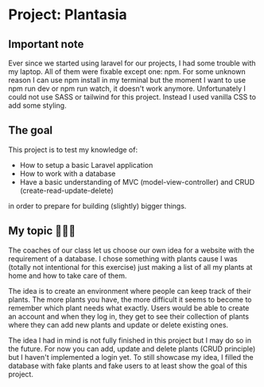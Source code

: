 # Project: Plantasia

## Important note

Ever since we started using laravel for our projects, I had some trouble with my laptop. All of them were fixable except one: npm. For some unknown reason I can use npm install in my terminal but the moment I want to use npm run dev or npm run watch, it doesn't work anymore. Unfortunately I could not use SASS or tailwind for this project. Instead I used vanilla CSS to add some styling. 
## The goal

This project is to test my knowledge of:

- How to setup a basic Laravel application
- How to work with a database
- Have a basic understanding of MVC (model-view-controller) and CRUD (create-read-update-delete)

in order to prepare for building (slightly) bigger things.

## My topic :palm_tree::seedling::sunflower:

The coaches of our class let us choose our own idea for a website with the requirement of a database. 
I chose something with plants cause I was (totally not intentional for this exercise) just making a list of all my plants at home and how to take care of them. 

The idea is to create an environment where people can keep track of their plants. The more plants you have, the more difficult it seems to become to remember which plant needs what exactly. Users would be able to create an account and when they log in, they get to see their collection of plants where they can add new plants and update or delete existing ones.

The idea I had in mind is not fully finished in this project but I may do so in the future.
For now you can add, update and delete plants (CRUD principle) but I haven't implemented a login yet. To still showcase my idea, I filled the database with fake plants and fake users to at least show the goal of this project.
